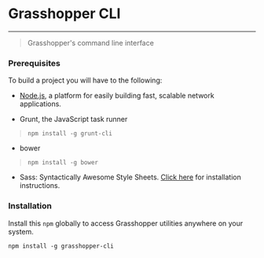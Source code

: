 # Grasshopper CLI

---------------------------------------------------------------------------------------------------------

> Grasshopper's command line interface

### Prerequisites


To build a project you will have to the following:

* [Node.js](http://nodejs.org/download/), a platform for easily building fast, scalable network applications.

* Grunt, the JavaScript task runner

> `npm install -g grunt-cli`

* bower

> `npm install -g bower`

* Sass: Syntactically Awesome Style Sheets. [Click here](http://sass-lang.com/install) for installation instructions.


### Installation

Install this `npm` globally to access Grasshopper utilities anywhere on your system.

    npm install -g grasshopper-cli
